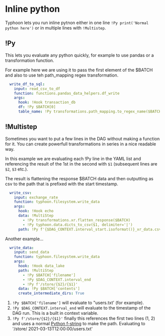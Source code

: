 # Inline python 

Typhoon lets you run inline pytnon either in one line `!Py print('Normal python here')` or in multiple lines with `!Multistep`. 

## !Py

This lets you evaluate any python quickly, for example to use pandas or a transformation function.

For example here we are using it to pass the first element of the $BATCH and also to use teh path_mapping regex transformation.   

```YAML
  write_df_to_sql:
    input: read_csv_to_df
    function: functions.pandas_data_helpers.df_write
    args:
      hook: !Hook transaction_db
      df: !Py $BATCH[0]
      table_name: !Py transformations.path_mapping.to_regex_name($BATCH[1])
```

## !Multistep

Sometimes you want to put a few lines in the DAG without making a function for it. You can create powerfull transformations in series in a nice readable way.


In this example we are evaluating each !Py line in the YAML list and referencing the result of the 1st in the second with `$1` (subsequent lines are `$2`, `$3` etc.). 

The result is flattening the response $BATCH data and then outputting as csv to the path that is prefixed with the start timestamp.  

```YAML
  write_csv:
    input: exchange_rate
    function: typhoon.filesystem.write_data
    args:
      hook: !Hook echo
      data: !MultiStep
        - !Py transformations.xr.flatten_response($BATCH)
        - !Py typhoon.data.dicts_to_csv($1, delimiter='|')
      path: !Py f'{$DAG_CONTEXT.interval_start.isoformat()}_xr_data.csv'

```

Another example... 
```YAML
  write_data:
    input: send_data
    function: typhoon.filesystem.write_data
    args:
      hook: !Hook data_lake
      path: !MultiStep
        - !Py $BATCH['filename']
        - !Py $DAG_CONTEXT.interval_end
        - !Py f'/store/{$2}/{$1}'
      data: !Py $BATCH['contents']
      create_intermediate_dirs: True
```

1. `!Py $BATCH['filename']`  will evaluate to "users.txt' (for example). 
2. `!Py $DAG_CONTEXT.interval_end` will evaluate to the timestamp of the DAG run. This is a built in context variable. 
3. `!Py f'/store/{$2}/{$1}'` finally this references the first two lines (1, 2) and uses a normal [Python f-string](https://realpython.com/python-f-strings/) to make the path. Evaluating to '/store/ 2021-03-13T12:00:00/users.txt'